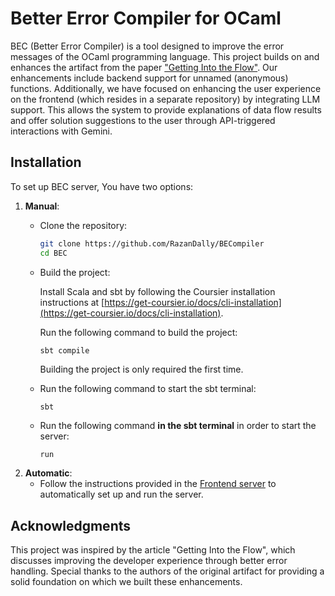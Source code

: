 # Better Error Compiler for OCaml

BEC (Better Error Compiler) is a tool designed to improve the error messages of the OCaml programming language.
This project builds on and enhances the artifact from the paper ["Getting Into the Flow"](https://dl.acm.org/doi/10.1145/3622812).
Our enhancements include backend support for unnamed (anonymous) functions. Additionally, we have focused on enhancing the user experience on the frontend (which resides in a separate repository) by integrating LLM support.
This allows the system to provide explanations of data flow results and offer solution suggestions to the user through API-triggered interactions with Gemini.

## Installation
To set up BEC server, You have two options:

1. **Manual**:
   * Clone the repository:
      ```Bash
      git clone https://github.com/RazanDally/BECompiler
      cd BEC
      ```
   * Build the project:

      Install Scala and sbt by following the Coursier installation instructions at [https://get-coursier.io/docs/cli-installation](https://get-coursier.io/docs/cli-installation).

       Run the following command to build the project:
      ```bash
      sbt compile
      ```
      Building the project is only required the first time.
     
    * Run the following command to start the sbt terminal:
      ```
      sbt
      ```
    * Run the following command **in the sbt terminal** in order to start the server:
      ```
      run
      ```
2.  **Automatic**:
    * Follow the instructions provided in the [Frontend server](https://github.com/jouwana/BECompiler/blob/main/server/README.md) to automatically set up and run the server.

## Acknowledgments
This project was inspired by the article "Getting Into the Flow", which discusses improving the developer experience through better error handling.
Special thanks to the authors of the original artifact for providing a solid foundation on which we built these enhancements.
